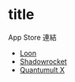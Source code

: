 # title

App Store 連結
- [Loon](https://apps.apple.com/tw/app/loon/id1373567447)
- [Shadowrocket](https://apps.apple.com/tw/app/shadowrocket/id932747118)
- [Quantumult X](https://apps.apple.com/tw/app/quantumult-x/id1443988620)
